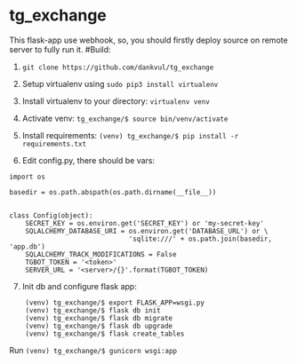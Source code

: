 # tg_exchange
This flask-app use webhook, so, you should firstly deploy source on remote server to fully run it.
#Build: 
1) `git clone https://github.com/dankvul/tg_exchange`
2) Setup virtualenv using 
`sudo pip3 install virtualenv`

3) Install virtualenv to your directory:
    `
    	virtualenv venv 
	`
4) Activate venv:
	` tg_exchange/$ source bin/venv/activate `
5) Install requirements:
	```(venv) tg_exchange/$ pip install -r requirements.txt```
6) Edit config.py, there should be vars:
```
import os

basedir = os.path.abspath(os.path.dirname(__file__))


class Config(object):
    SECRET_KEY = os.environ.get('SECRET_KEY') or 'my-secret-key'
    SQLALCHEMY_DATABASE_URI = os.environ.get('DATABASE_URL') or \
                              'sqlite:///' + os.path.join(basedir, 'app.db')
    SQLALCHEMY_TRACK_MODIFICATIONS = False
    TGBOT_TOKEN = '<token>'
    SERVER_URL = '<server>/{}'.format(TGBOT_TOKEN)
```
7) Init db and configure flask app:
````
	(venv) tg_exchange/$ export FLASK_APP=wsgi.py
	(venv) tg_exchange/$ flask db init
	(venv) tg_exchange/$ flask db migrate
	(venv) tg_exchange/$ flask db upgrade
	(venv) tg_exchange/$ flask create_tables
````
Run
	`(venv) tg_exchange/$ gunicorn wsgi:app`
